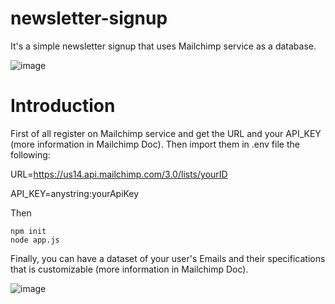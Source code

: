 # newsletter-signup

It's a simple newsletter signup that uses Mailchimp service as a database.

![image](https://user-images.githubusercontent.com/50785245/228215373-c4b4b385-125f-42d5-aba5-d9e2cb10d0fb.png)


# Introduction

First of all register on Mailchimp service and get the URL and your API_KEY (more information in Mailchimp Doc).
Then import them in .env file the following:

URL=https://us14.api.mailchimp.com/3.0/lists/yourID

API_KEY=anystring:yourApiKey

Then

```
npm init
node app.js
```
Finally, you can have a dataset of your user's Emails and their specifications that is customizable (more information in Mailchimp Doc).

![image](https://user-images.githubusercontent.com/50785245/228217635-bf98c84e-2c54-4b90-a456-d899143fbdd2.png)

